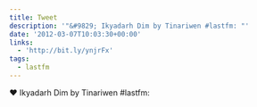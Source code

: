 ```yaml
---
title: Tweet
description: '"&#9829; Ikyadarh Dim by Tinariwen #lastfm: "'
date: '2012-03-07T10:03:30+00:00'
links:
  - 'http://bit.ly/ynjrFx'
tags:
  - lastfm
---
```

&#9829; Ikyadarh Dim by Tinariwen #lastfm: 
